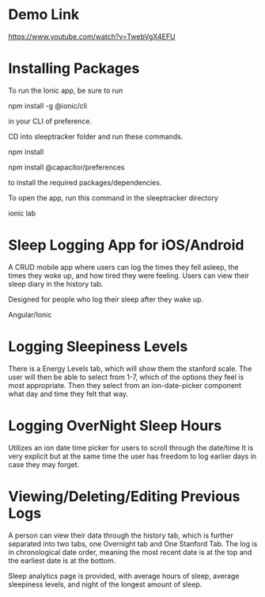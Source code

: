 # Demo Link
https://www.youtube.com/watch?v=TwebVgX4EFU

# Installing Packages
To run the Ionic app, be sure to run

npm install -g @ionic/cli

in your CLI of preference. 

CD into sleeptracker folder and run these commands. 

npm install

npm install @capacitor/preferences

to install the required packages/dependencies. 

To open the app, run this command in the sleeptracker directory

ionic lab 

# Sleep Logging App for iOS/Android

A CRUD mobile app where users can log the times they fell asleep, the times they woke up, and how tired they were feeling.
Users can view their sleep diary in the history tab.

Designed for people who log their sleep after they wake up. 

Angular/Ionic

# Logging Sleepiness Levels
There is a Energy Levels tab, which will show them the stanford scale.
The user will then be able to select from 1-7, which of the options they feel is most appropriate.
Then they select from an ion-date-picker component what day and time they felt that way. 

# Logging OverNight Sleep Hours
Utilizes an ion date time picker for users to scroll through the date/time
It is very explicit but at the same time the user has freedom to log earlier days in case they may forget.  

# Viewing/Deleting/Editing Previous Logs
A person can view their data through the history tab, which is further separated into two tabs, one Overnight tab and
One Stanford Tab.  The log is in chronological date order, meaning the most recent date is at the top and the earliest date is
at the bottom. 

Sleep analytics page is provided, with average hours of sleep, average sleepiness levels, and 
night of the longest amount of sleep.


